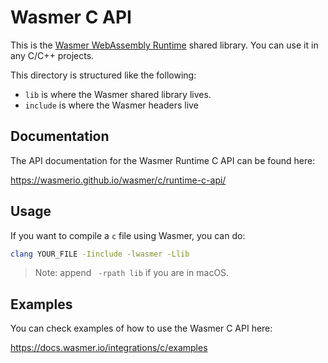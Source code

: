 # Wasmer C API

This is the [Wasmer WebAssembly Runtime](https://wasmer.io) shared library.
You can use it in any C/C++ projects.

This directory is structured like the following:
* `lib` is where the Wasmer shared library lives.
* `include` is where the Wasmer headers live

## Documentation

The API documentation for the Wasmer Runtime C API can be found here:

https://wasmerio.github.io/wasmer/c/runtime-c-api/


## Usage

If you want to compile a `c` file using Wasmer, you can do:

```bash
clang YOUR_FILE -Iinclude -lwasmer -Llib
```

> Note: append ` -rpath lib` if you are in macOS.

## Examples

You can check examples of how to use the Wasmer C API here:

https://docs.wasmer.io/integrations/c/examples

